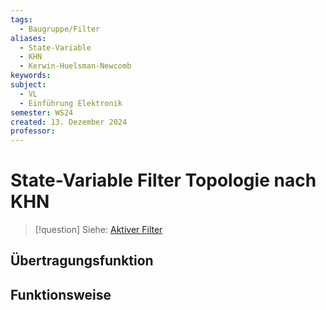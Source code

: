 ```yaml
---
tags:
  - Baugruppe/Filter
aliases:
  - State-Variable
  - KHN
  - Kerwin-Huelsman-Newcomb
keywords: 
subject:
  - VL
  - Einführung Elektronik
semester: WS24
created: 13. Dezember 2024
professor:
---
```

 

# State-Variable Filter Topologie nach KHN

> [!question] Siehe: [Aktiver Filter](Filter%20und%20Verstärker/Aktiver%20Filter.md)

## Übertragungsfunktion

## Funktionsweise